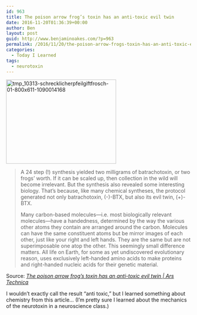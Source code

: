 ```yaml
---
id: 963
title: The poison arrow frog’s toxin has an anti-toxic evil twin
date: 2016-11-20T01:36:39+00:00
author: Ben
layout: post
guid: http://www.benjaminoakes.com/?p=963
permalink: /2016/11/20/the-poison-arrow-frogs-toxin-has-an-anti-toxic-evil-twin/
categories:
  - Today I Learned
tags:
  - neurotoxin
---
```

[<img class="alignnone size-medium wp-image-964" src="http://www.benjaminoakes.com/wp-content/uploads/2016/11/tmp_10313-Schrecklicherpfeilgiftfrosch-01-800x611-1090014168-300x229-1.jpg" alt="tmp_10313-schrecklicherpfeilgiftfrosch-01-800x611-1090014168" width="300" height="229" />](http://www.benjaminoakes.com/wp-content/uploads/2016/11/tmp_10313-Schrecklicherpfeilgiftfrosch-01-800x611-1090014168.jpg)

> A 24 step (!) synthesis yielded two milligrams of batrachotoxin, or two frogs&#8217; worth. If it can be scaled up, then collection in the wild will become irrelevant. But the synthesis also revealed some interesting biology. That&#8217;s because, like many chemical syntheses, the protocol generated not only batrachotoxin, (-)-BTX, but also its evil twin, (+)-BTX.
> 
> Many carbon-based molecules—i.e. most biologically relevant molecules—have a handedness, determined by the way the various other atoms they contain are arranged around the carbon. Molecules can have the same constituent atoms but be mirror images of each other, just like your right and left hands. They are the same but are not superimposable one atop the other. This seemingly small difference matters. All life on Earth, for some as yet undiscovered evolutionary reason, uses exclusively left-handed amino acids to make proteins and right-handed nucleic acids for their genetic material.

Source: _[The poison arrow frog’s toxin has an anti-toxic evil twin | Ars Technica](http://arstechnica.com/science/2016/11/the-poison-arrow-frogs-toxin-has-an-anti-toxic-evil-twin/)_

I wouldn&#8217;t exactly call the result &#8220;anti toxic,&#8221; but I learned something about chemistry from this article&#8230; (I&#8217;m pretty sure I learned about the mechanics of the neurotoxin in a neuroscience class.)